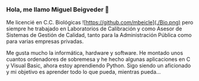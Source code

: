 ### Hola, me llamo Miguel Beigveder 👋



Me licencié en C.C. Biológicas ![https://github.com/mbeicle](./Bio.png) pero siempre he trabajado en Laboratorios de Calibración y como Asesor de Sistemas de Gestión de Calidad, tanto para la Administración Pública como para varias empresas privadas.

Me gusta mucho la informática, hardware y software. He montado unos cuantos ordenadores de sobremesa y he hecho algunas aplicaciones en C y Visual Basic, ahora estoy aprendiendo Python.
Sigo siendo un aficionado y mi objetivo es aprender todo lo que pueda, mientras pueda... 



<!--
**mbeicle/mbeicle** is a ✨ _special_ ✨ repository because its `README.md` (this file) appears on your GitHub profile.

Here are some ideas to get you started:

- 🔭 I’m currently working on ...
- 🌱 I’m currently learning ...
- 👯 I’m looking to collaborate on ...
- 🤔 I’m looking for help with ...
- 💬 Ask me about ...
- 📫 How to reach me: ...
- 😄 Pronouns: ...
- ⚡ Fun fact: ...
-->
